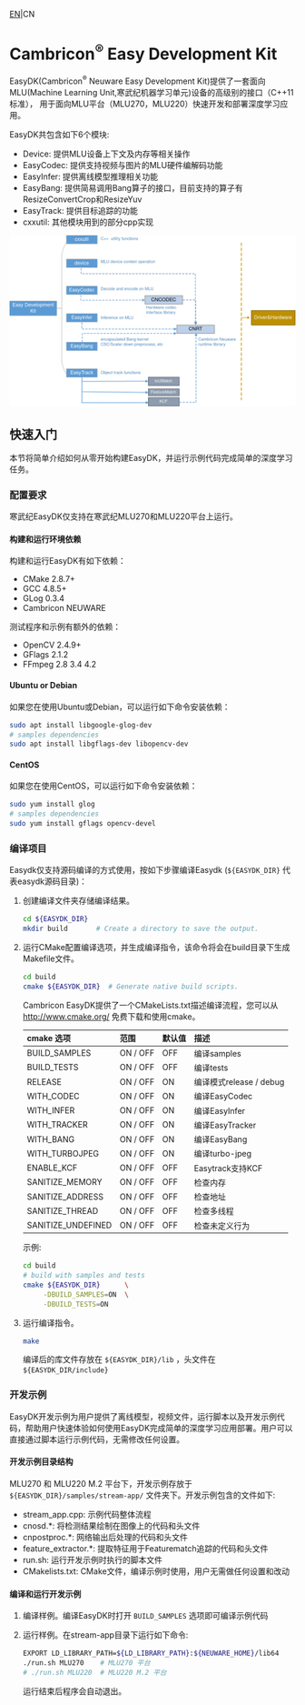 [EN](README.md)|CN

# Cambricon<sup>®</sup> Easy Development Kit

EasyDK(Cambricon<sup>®</sup> Neuware Easy Development Kit)提供了一套面向 
MLU(Machine Learning Unit,寒武纪机器学习单元)设备的高级别的接口（C++11标准），
用于面向MLU平台（MLU270，MLU220）快速开发和部署深度学习应用。

EasyDK共包含如下6个模块:

  - Device: 提供MLU设备上下文及内存等相关操作
  - EasyCodec: 提供支持视频与图片的MLU硬件编解码功能
  - EasyInfer: 提供离线模型推理相关功能
  - EasyBang: 提供简易调用Bang算子的接口，目前支持的算子有ResizeConvertCrop和ResizeYuv
  - EasyTrack: 提供目标追踪的功能
  - cxxutil: 其他模块用到的部分cpp实现

![modules](docs/source/images/software_stack.png)

## 快速入门 ##

本节将简单介绍如何从零开始构建EasyDK，并运行示例代码完成简单的深度学习任务。

### 配置要求 ###

寒武纪EasyDK仅支持在寒武纪MLU270和MLU220平台上运行。

#### **构建和运行环境依赖** ####

构建和运行EasyDK有如下依赖：
  - CMake 2.8.7+
  - GCC   4.8.5+
  - GLog  0.3.4
  - Cambricon NEUWARE

测试程序和示例有额外的依赖：
  - OpenCV 2.4.9+
  - GFlags 2.1.2
  - FFmpeg 2.8 3.4 4.2

#### Ubuntu or Debian ####

如果您在使用Ubuntu或Debian，可以运行如下命令安装依赖：

   ```bash
   sudo apt install libgoogle-glog-dev
   # samples dependencies
   sudo apt install libgflags-dev libopencv-dev
   ```

#### CentOS ####

如果您在使用CentOS，可以运行如下命令安装依赖：

   ```bash
   sudo yum install glog
   # samples dependencies
   sudo yum install gflags opencv-devel
   ```

### 编译项目 ###

Easydk仅支持源码编译的方式使用，按如下步骤编译Easydk (`${EASYDK_DIR}` 代表easydk源码目录)：

1. 创建编译文件夹存储编译结果。

   ```bash
   cd ${EASYDK_DIR}
   mkdir build       # Create a directory to save the output.
   ```

2. 运行CMake配置编译选项，并生成编译指令，该命令将会在build目录下生成Makefile文件。

   ```bash
   cd build
   cmake ${EASYDK_DIR}  # Generate native build scripts.
   ```

   Cambricon EasyDK提供了一个CMakeLists.txt描述编译流程，您可以从 http://www.cmake.org/ 免费下载和使用cmake。

   | cmake 选项          | 范围            | 默认值   | 描述                      |
   | ------------------ | --------------- | ------- | ------------------------ |
   | BUILD_SAMPLES      | ON / OFF        | OFF     | 编译samples               |
   | BUILD_TESTS        | ON / OFF        | OFF     | 编译tests                 |
   | RELEASE            | ON / OFF        | ON      | 编译模式release / debug   |
   | WITH_CODEC         | ON / OFF        | ON      | 编译EasyCodec             |
   | WITH_INFER         | ON / OFF        | ON      | 编译EasyInfer             |
   | WITH_TRACKER       | ON / OFF        | ON      | 编译EasyTracker           |
   | WITH_BANG          | ON / OFF        | ON      | 编译EasyBang              |
   | WITH_TURBOJPEG     | ON / OFF        | ON      | 编译turbo-jpeg            |
   | ENABLE_KCF         | ON / OFF        | OFF     | Easytrack支持KCF          |
   | SANITIZE_MEMORY    | ON / OFF        | OFF     | 检查内存                  |
   | SANITIZE_ADDRESS   | ON / OFF        | OFF     | 检查地址                  |
   | SANITIZE_THREAD    | ON / OFF        | OFF     | 检查多线程                 |
   | SANITIZE_UNDEFINED | ON / OFF        | OFF     | 检查未定义行为             |

   示例:

   ```bash
   cd build
   # build with samples and tests
   cmake ${EASYDK_DIR}      \
        -DBUILD_SAMPLES=ON  \
        -DBUILD_TESTS=ON
   ```

3. 运行编译指令。

   ```bash
   make
   ```

   编译后的库文件存放在 `${EASYDK_DIR}/lib` ，头文件在 `${EASYDK_DIR/include}` 


### 开发示例 ###

EasyDK开发示例为用户提供了离线模型，视频文件，运行脚本以及开发示例代码，帮助用户快速体验如何使用EasyDK完成简单的深度学习应用部署。用户可以直接通过脚本运行示例代码，无需修改任何设置。


#### 开发示例目录结构 ####

MLU270 和 MLU220 M.2 平台下，开发示例存放于 `${EASYDK_DIR}/samples/stream-app/` 文件夹下。开发示例包含的文件如下:

  - stream_app.cpp: 示例代码整体流程
  - cnosd.*: 将检测结果绘制在图像上的代码和头文件
  - cnpostproc.*: 网络输出后处理的代码和头文件
  - feature_extractor.*: 提取特征用于Featurematch追踪的代码和头文件
  - run.sh: 运行开发示例时执行的脚本文件
  - CMakelists.txt: CMake文件，编译示例时使用，用户无需做任何设置和改动


#### 编译和运行开发示例 ####

1. 编译样例。编译EasyDK时打开 `BUILD_SAMPLES` 选项即可编译示例代码

2. 运行样例。在stream-app目录下运行如下命令:
   
   ```bash  
   EXPORT LD_LIBRARY_PATH=${LD_LIBRARY_PATH}:${NEUWARE_HOME}/lib64
   ./run.sh MLU270    # MLU270 平台
   # ./run.sh MLU220  # MLU220 M.2 平台
   ```

   运行结束后程序会自动退出。

